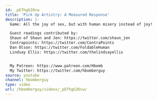 ```yaml
---
id: _pEfhgG3Ocw
title: 'Pick Up Artistry: A Measured Response'
description: |-
  Game: All the joy of sex, but with human misery instead of joy!

  Guest readings contributed by:
  Shaun of Shaun and Jen: https://twitter.com/shaun_jen
  Contrapoints: https://twitter.com/ContraPoints
  Dan Olson: https://twitter.com/FoldableHuman
  Lindsay Ellis: https://twitter.com/thelindsayellis


  My Patreon: https://www.patreon.com/Hbomb
  My Twitter: https://twitter.com/hbomberguy
source: youtube
channel: hbomberguy
type: video
url: /hbomberguy/videos/_pEfhgG3Ocw/
---
```

